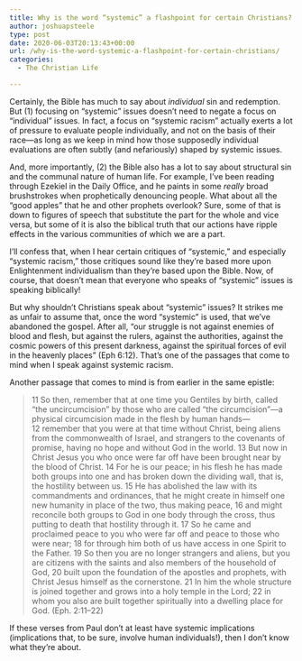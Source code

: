 ```yaml
---
title: Why is the word “systemic” a flashpoint for certain Christians?
author: joshuapsteele
type: post
date: 2020-06-03T20:13:43+00:00
url: /why-is-the-word-systemic-a-flashpoint-for-certain-christians/
categories:
  - The Christian Life

---
```

Certainly, the Bible has much to say about _individual_ sin and redemption. But (1) focusing on “systemic” issues doesn’t need to negate a focus on “individual” issues. In fact, a focus on “systemic racism” actually exerts a lot of pressure to evaluate people individually, and not on the basis of their race—as long as we keep in mind how those supposedly individual evaluations are often subtly (and nefariously) shaped by systemic issues. 

And, more importantly, (2) the Bible also has a lot to say about structural sin and the communal nature of human life. For example, I’ve been reading through Ezekiel in the Daily Office, and he paints in some _really_ broad brushstrokes when prophetically denouncing people. What about all the “good apples” that he and other prophets overlook? Sure, some of that is down to figures of speech that substitute the part for the whole and vice versa, but some of it is also the biblical truth that our actions have ripple effects in the various communities of which we are a part.

I’ll confess that, when I hear certain critiques of “systemic,” and especially “systemic racism,” those critiques sound like they’re based more upon Enlightenment individualism than they’re based upon the Bible. Now, of course, that doesn’t mean that everyone who speaks of “systemic” issues is speaking biblically! 

But why shouldn’t Christians speak about “systemic” issues? It strikes me as unfair to assume that, once the word “systemic” is used, that we’ve abandoned the gospel. After all, “our struggle is not against enemies of blood and flesh, but against the rulers, against the authorities, against the cosmic powers of this present darkness, against the spiritual forces of evil in the heavenly places” (Eph 6:12). That’s one of the passages that come to mind when I speak against systemic racism.

Another passage that comes to mind is from earlier in the same epistle:

<blockquote class="wp-block-quote">
  <p>
    11&nbsp;So then, remember that at one time you Gentiles by birth, called “the uncircumcision” by those who are called “the circumcision”—a physical circumcision made in the flesh by human hands— 12&nbsp;remember that you were at that time without Christ, being aliens from the commonwealth of Israel, and strangers to the covenants of promise, having no hope and without God in the world. 13&nbsp;But now in Christ Jesus you who once were far off have been brought near by the blood of Christ. 14&nbsp;For he is our peace; in his flesh he has made both groups into one and has broken down the dividing wall, that is, the hostility between us. 15&nbsp;He has abolished the law with its commandments and ordinances, that he might create in himself one new humanity in place of the two, thus making peace, 16&nbsp;and might reconcile both groups to God in one body through the cross, thus putting to death that hostility through it. 17&nbsp;So he came and proclaimed peace to you who were far off and peace to those who were near; 18&nbsp;for through him both of us have access in one Spirit to the Father. 19&nbsp;So then you are no longer strangers and aliens, but you are citizens with the saints and also members of the household of God, 20&nbsp;built upon the foundation of the apostles and prophets, with Christ Jesus himself as the cornerstone. 21&nbsp;In him the whole structure is joined together and grows into a holy temple in the Lord; 22&nbsp;in whom you also are built together spiritually into a dwelling place for God. (Eph. 2:11–22)
  </p>
</blockquote>

If these verses from Paul don’t at least have systemic implications (implications that, to be sure, involve human individuals!), then I don’t know what they’re about.